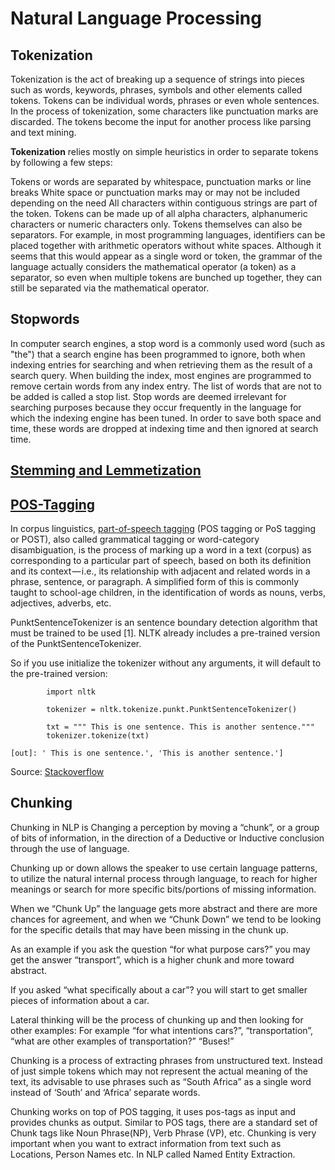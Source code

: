 # Natural Language Processing

## Tokenization

Tokenization is the act of breaking up a sequence of strings into pieces such as words, keywords, phrases, symbols and other elements called tokens. Tokens can be individual words, phrases or even whole sentences. In the process of tokenization, some characters like punctuation marks are discarded. The tokens become the input for another process like parsing and text mining.

**Tokenization** relies mostly on simple heuristics in order to separate tokens by following a few steps:

Tokens or words are separated by whitespace, punctuation marks or line breaks
White space or punctuation marks may or may not be included depending on the need
All characters within contiguous strings are part of the token. Tokens can be made up of all alpha characters, alphanumeric characters or numeric characters only.
Tokens themselves can also be separators. For example, in most programming languages, identifiers can be placed together with arithmetic operators without white spaces. Although it seems that this would appear as a single word or token, the grammar of the language actually considers the mathematical operator (a token) as a separator, so even when multiple tokens are bunched up together, they can still be separated via the mathematical operator.

## Stopwords

In computer search engines, a stop word is a commonly used word (such as "the") that a search engine has been programmed to ignore, both when indexing entries for searching and when retrieving them as the result of a search query. When building the index, most engines are programmed to remove certain words from any index entry. The list of words that are not to be added is called a stop list. Stop words are deemed irrelevant for searching purposes because they occur frequently in the language for which the indexing engine has been tuned. In order to save both space and time, these words are dropped at indexing time and then ignored at search time.

## [Stemming and Lemmetization](https://nlp.stanford.edu/IR-book/html/htmledition/stemming-and-lemmatization-1.html)




## [POS-Tagging](https://nlp.stanford.edu/software/tagger.html)

In corpus linguistics, [part-of-speech tagging](https://medium.freecodecamp.org/an-introduction-to-part-of-speech-tagging-and-the-hidden-markov-model-953d45338f24) (POS tagging or PoS tagging or POST), also called grammatical tagging or word-category disambiguation, is the process of marking up a word in a text (corpus) as corresponding to a particular part of speech, based on both its definition and its context — i.e., its relationship with adjacent and related words in a phrase, sentence, or paragraph. A simplified form of this is commonly taught to school-age children, in the identification of words as nouns, verbs, adjectives, adverbs, etc.


PunktSentenceTokenizer is an sentence boundary detection algorithm that must be trained to be used [1]. NLTK already includes a pre-trained version of the PunktSentenceTokenizer.

So if you use initialize the tokenizer without any arguments, it will default to the pre-trained version:
```
        import nltk

        tokenizer = nltk.tokenize.punkt.PunktSentenceTokenizer()

        txt = """ This is one sentence. This is another sentence."""
        tokenizer.tokenize(txt)

[out]: ' This is one sentence.', 'This is another sentence.']
```

Source: [Stackoverflow](https://stackoverflow.com/questions/35275001/use-of-punktsentencetokenizer-in-nltk)


## Chunking
Chunking in NLP is Changing a perception by moving a “chunk”, or a group of bits of information, in the direction of a Deductive or Inductive conclusion through the use of language.

Chunking up or down allows the speaker to use certain language patterns, to utilize the natural internal process through language, to reach for higher meanings or search for more specific bits/portions of missing information.

When we “Chunk Up” the language gets more abstract and there are more chances for agreement, and when we “Chunk Down” we tend to be looking for the specific details that may have been missing in the chunk up.

As an example if you ask the question “for what purpose cars?” you may get the answer “transport”, which is a higher chunk and more toward abstract.

If you asked “what specifically about a car”? you will start to get smaller pieces of information about a car.

Lateral thinking will be the process of chunking up and then looking for other examples: For example “for what intentions cars?”, “transportation”, “what are other examples of transportation?” “Buses!”

Chunking is a process of extracting phrases from unstructured text. Instead of just simple tokens which may not represent the actual meaning of the text, its advisable to use phrases such as “South Africa” as a single word instead of ‘South’ and ‘Africa’ separate words.

Chunking works on top of POS tagging, it uses pos-tags as input and provides chunks as output. Similar to POS tags, there are a standard set of Chunk tags like Noun Phrase(NP), Verb Phrase (VP), etc. Chunking is very important when you want to extract information from text such as Locations, Person Names etc. In NLP called Named Entity Extraction.
